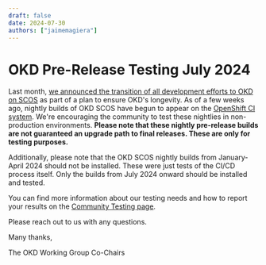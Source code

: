 ```yaml
---
draft: false 
date: 2024-07-30
authors: ["jaimemagiera"]
---
```


# OKD Pre-Release Testing July 2024

<!-- cSpell:ignore SCOS ostree nightlies -->

Last month, [we announced the transition of all development efforts to OKD on SCOS](https://okd.io/blog/2024/06/01/okd-future-statement) as part of a plan to ensure OKD's longevity. As of a few weeks ago, nightly builds of OKD SCOS have begun to appear on the [OpenShift CI system](https://amd64.origin.releases.ci.openshift.org). We're encouraging the community to test these nightlies in non-production environments. **Please note that these nightly pre-release builds are not guaranteed an upgrade path to final releases. These are only for testing purposes.** 

Additionally, please note that the OKD SCOS nightly builds from January-April 2024 should not be installed. These were just tests of the CI/CD process itself. Only the builds from July 2024 onward should be installed and tested. 

You can find more information about our testing needs and how to report your results on the [Community Testing page](https://github.com/okd-project/okd/blob/master/COMMUNITY-TESTING.md).

Please reach out to us with any questions. 

Many thanks,

The OKD Working Group Co-Chairs
